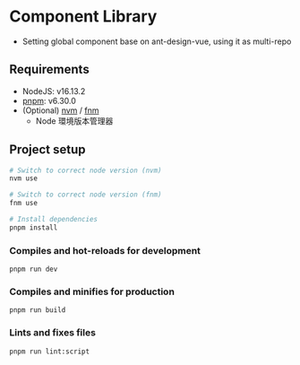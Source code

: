 # Component Library
- Setting global component base on ant-design-vue, using it as multi-repo

## Requirements
- NodeJS: v16.13.2
- [pnpm](https://pnpm.io/): v6.30.0
- (Optional) [nvm](https://github.com/nvm-sh/nvm) / [fnm](https://github.com/Schniz/fnm)
  - Node 環境版本管理器

## Project setup
```sh
# Switch to correct node version (nvm)
nvm use

# Switch to correct node version (fnm)
fnm use

# Install dependencies
pnpm install
```

### Compiles and hot-reloads for development
```
pnpm run dev
```

### Compiles and minifies for production
```
pnpm run build
```

### Lints and fixes files
```
pnpm run lint:script
```
